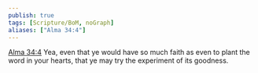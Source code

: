 ```yaml
---
publish: true
tags: [Scripture/BoM, noGraph]
aliases: ["Alma 34:4"]
---
```

[Alma 34:4](https://churchofjesuschrist.org/study/scriptures/bofm/alma/34?lang=eng&id=p4#p4) Yea, even that ye would have so much faith as even to plant the word in your hearts, that ye may try the experiment of its goodness.
